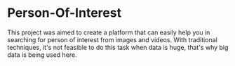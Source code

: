 # Person-Of-Interest
This project was aimed to create a platform that can easily help you in searching for person of interest from images and videos. With traditional techniques, it's not feasible to do this task when data is huge, that's why big data is being used here.
